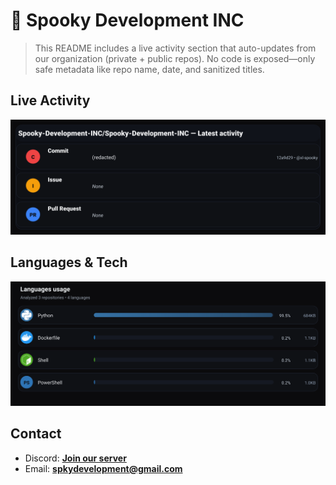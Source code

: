 # 👻 Spooky Development INC

> This README includes a live activity section that auto-updates from our organization (private + public repos). No code is exposed—only safe metadata like repo name, date, and sanitized titles.

## Live Activity
![Repo Snapshot](./assets/repo-snapshot.svg?v=c6eb3c3037)

## Languages & Tech
![Languages Usage](./assets/languages.svg?v=379ab07294)

## Contact
- Discord: **[Join our server](https://discord.gg/XYspZgEEJb)**
- Email: **spkydevelopment@gmail.com**
